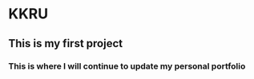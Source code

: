 # KKRU

## This is my first project
### This is where I will continue to update my personal portfolio
